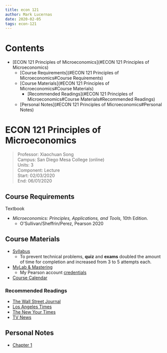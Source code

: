 ```yaml
---
title: econ 121
author: Mark Lucernas
date: 2020-02-05
tags: econ-121
---
```


# Contents
  - [ECON 121 Principles of Microeconomics](#ECON 121 Principles of Microeconomics)
    - [Course Requirements](#ECON 121 Principles of Microeconomics#Course Requirements)
    - [Course Materials](#ECON 121 Principles of Microeconomics#Course Materials)
      - [Recommended Readings](#ECON 121 Principles of Microeconomics#Course Materials#Recommended Readings)
    - [Personal Notes](#ECON 121 Principles of Microeconomics#Personal Notes)

# ECON 121 Principles of Microeconomics
> Professor: Xiaochuan Song<br>
> Campus: San Diego Mesa College (online)<br>
> Units: 3<br>
> Component: Lecture<br>
> Start: 02/03/2020<br>
> End: 06/01/2020<br>

## Course Requirements

Textbook

  * _Microeconomics: Principles, Applications, and Tools,_ 10th Edition.
    - O'Sullivan/Sheffrin/Perez, Pearson 2020

## Course Materials

  * [Syllabus](file:./media/econ-121_syllabus.pdf)
    - To prevent technical problems, **quiz** and **exams** doubled the amount
      of time for completion and increased from 3 to 5 attempts each.
  * [MyLab & Mastering](https://portal.mypearson.com/course-home)
    - My Pearson account [credentials](vfile:./media/pearson_account.txt)
  * [Course Calendar](file:./media/calendar.pdf)

### Recommended Readings

  * [The Wall Street Journal](https://www.wsj.com/)
  * [Los Angeles Times](https://www.latimes.com/)
  * [The New Your Times](https://www.nytimes.com/)
  * [TV News](https://www.msn.com/)

## Personal Notes

  * [Chapter 1](notes/ch-1)

